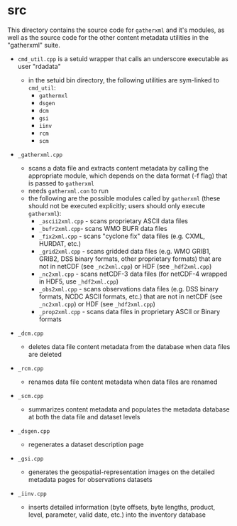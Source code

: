 # src

This directory contains the source code for ``gatherxml`` and it's modules, as well as the source code for the other content metadata utilities in the "gatherxml" suite.

- ``cmd_util.cpp`` is a setuid wrapper that calls an underscore executable as user "rdadata"
   - in the setuid bin directory, the following utilities are sym-linked to ``cmd_util``:
      - ``gathermxl``
      - ``dsgen``
      - ``dcm``
      - ``gsi``
      - ``iinv``
      - ``rcm``
      - ``scm``

- ``_gatherxml.cpp``
   - scans a data file and extracts content metadata by calling the appropriate module, which depends on the data format (-f flag) that is passed to ``gatherxml``
   - needs ``gatherxml.con`` to run
   - the following are the possible modules called by ``gatherxml`` (these should not be executed explicitly; users should only execute ``gatherxml``):
      - ``_ascii2xml.cpp`` - scans proprietary ASCII data files
      - ``_bufr2xml.cpp``- scans WMO BUFR data files
      - ``_fix2xml.cpp`` - scans "cyclone fix" data files (e.g. CXML, HURDAT, etc.)
      - ``_grid2xml.cpp`` - scans gridded data files (e.g. WMO GRIB1, GRIB2, DSS binary formats, other proprietary formats) that are not in netCDF (see ``_nc2xml.cpp``) or HDF (see ``_hdf2xml.cpp``)
      - ``_nc2xml.cpp`` - scans netCDF-3 data files (for netCDF-4 wrapped in HDF5, use ``_hdf2xml.cpp``)
      - ``_obs2xml.cpp`` - scans observations data files (e.g. DSS binary formats, NCDC ASCII formats, etc.) that are not in netCDF (see ``_nc2xml.cpp``) or HDF (see ``_hdf2xml.cpp``)
      - ``_prop2xml.cpp`` - scans data files in proprietary ASCII or Binary formats
      
- ``_dcm.cpp``
   - deletes data file content metadata from the database when data files are deleted
- ``_rcm.cpp``
   - renames data file content metadata when data files are renamed
- ``_scm.cpp``
   - summarizes content metadata and populates the metadata database at both the data file and dataset levels
- ``_dsgen.cpp``
   - regenerates a dataset description page
- ``_gsi.cpp``
   - generates the geospatial-representation images on the detailed metadata pages for observations datasets
- ``_iinv.cpp``
   - inserts detailed information (byte offsets, byte lengths, product, level, parameter, valid date, etc.) into the inventory database
